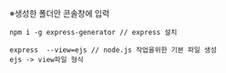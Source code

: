 ※생성한 폴더안 콘솔창에 입력

```
npm i -g express-generator // express 설치
```
```
express  --view=ejs // node.js 작업을위한 기본 파일 생성
ejs -> view파일 형식
